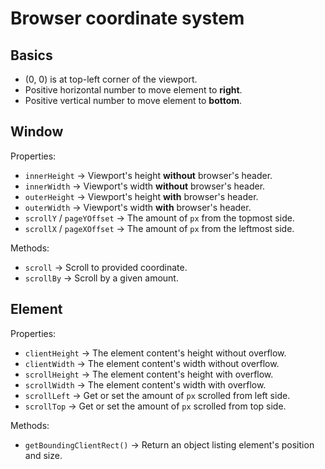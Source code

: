 # Browser coordinate system

## Basics
- (0, 0) is at top-left corner of the viewport.
- Positive horizontal number to move element to **right**.
- Positive vertical number to move element to **bottom**.

## Window  
Properties:  
- `innerHeight` → Viewport's height **without** browser's header.
- `innerWidth` → Viewport's width **without** browser's header.
- `outerHeight` → Viewport's height **with** browser's header.
- `outerWidth` → Viewport's width **with** browser's header.
- `scrollY` / `pageYOffset` → The amount of `px` from the topmost side.
- `scrollX` / `pageXOffset` → The amount of `px` from the leftmost side.

Methods:
- `scroll` → Scroll to provided coordinate.
- `scrollBy` → Scroll by a given amount.

## Element
Properties:
- `clientHeight` → The element content's height without overflow.
- `clientWidth` → The element content's width without overflow.
- `scrollHeight` → The element content's height with overflow.
- `scrollWidth` → The element content's width with overflow.
- `scrollLeft` → Get or set the amount of `px` scrolled from left side.
- `scrollTop` → Get or set the amount of `px` scrolled from top side.

Methods:
- `getBoundingClientRect()` → Return an object listing element's position and size.